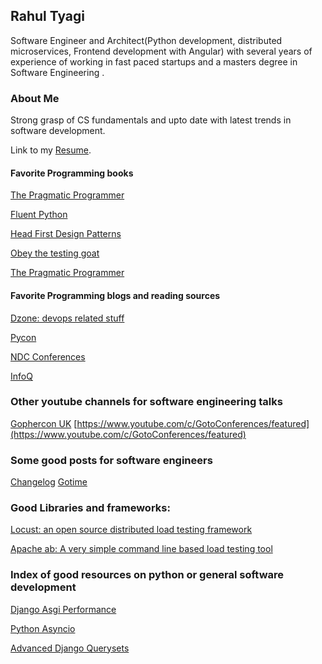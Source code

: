 ## Rahul Tyagi

Software Engineer and Architect(Python development, distributed microservices, Frontend development with Angular) with several years of experience of working in fast paced startups and a masters degree in Software Engineering .

### About Me

Strong grasp of CS fundamentals and upto date with latest trends in software development.

Link to my [Resume](https://drive.google.com/file/d/19DJwbpgYR5AVrPZncMPqodYgae-egGD3/view?usp=sharing).

#### Favorite Programming books

[The Pragmatic Programmer](https://www.oreilly.com/library/view/the-pragmatic-programmer/9780135956977/)

[Fluent Python](https://www.oreilly.com/library/view/fluent-python/9781491946237/)

[Head First Design Patterns](https://www.oreilly.com/library/view/head-first-design/0596007124/)

[Obey the testing goat](https://www.obeythetestinggoat.com/)

[The Pragmatic Programmer](https://www.amazon.com/Pragmatic-Programmer-Journeyman-Master/dp/020161622X)

#### Favorite Programming blogs and reading sources

[Dzone: devops related stuff](https://dzone.com/)

[Pycon](https://pycon.org/)

[NDC Conferences](https://www.youtube.com/channel/UCTdw38Cw6jcm0atBPA39a0Q)

[InfoQ](https://www.youtube.com/channel/UCkQX1tChV7Z7l1LFF4L9j_g)

### Other youtube channels for software engineering talks

[Gophercon UK](https://www.youtube.com/channel/UC9ZNrGdT2aAdrNbX78lbNlQ)
[https://www.youtube.com/c/GotoConferences/featured](https://www.youtube.com/c/GotoConferences/featured)

### Some good posts for software engineers

[Changelog](https://podcasts.google.com/feed/aHR0cHM6Ly9jaGFuZ2Vsb2cuY29tL3BvZGNhc3QvZmVlZA?sa=X&ved=2ahUKEwiUjMKY5fbyAhUo2zgGHcLHB94Q9sEGegQIARAD)
[Gotime](https://podcasts.google.com/feed/aHR0cHM6Ly9jaGFuZ2Vsb2cuY29tL2dvdGltZS9mZWVk?sa=X&ved=2ahUKEwiUjMKY5fbyAhUo2zgGHcLHB94Q9sEGegQIARAC)


### Good Libraries and frameworks:

[Locust: an open source distributed load testing framework](https://docs.locust.io/en/stable/what-is-locust.html)

[Apache ab: A very simple command line based load testing tool](https://httpd.apache.org/docs/2.4/programs/ab.html)


### Index of good resources on python or general software development

[Django Asgi Performance](https://arunrocks.com/a-guide-to-asgi-in-django-30-and-its-performance/)

[Python Asyncio](https://youtu.be/F19R_M4Nay4)

[Advanced Django Querysets](https://youtu.be/5y7vU52jOiQ)

